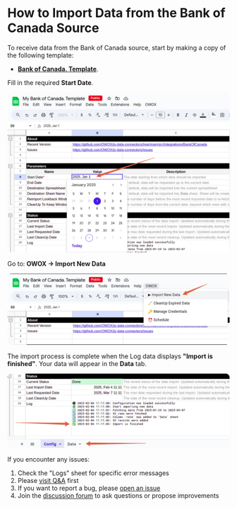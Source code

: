 # How to Import Data from the Bank of Canada Source

To receive data from the Bank of Canada source, start by making a copy of the following template:

- [**Bank of Canada. Template**](https://docs.google.com/spreadsheets/d/1yHHAUhH9OeFoIULGDmWUSAkfVmjb8eY4XeHzbYvu14s/copy).

Fill in the required **Start Date**.  

![Bank of Canada Start Date](res/bank_date.png)

Go to: **OWOX → Import New Data**

![Bank of Canada Import](res/bank_import.png)

The import process is complete when the Log data displays **"Import is finished"**. Your data will appear in the **Data** tab.

![Bank of Canada Finished](res/bank_finished.png)

If you encounter any issues:

1. Check the "Logs" sheet for specific error messages
2. Please [visit Q&A](https://github.com/OWOX/owox-data-marts/discussions/categories/q-a) first
3. If you want to report a bug, please [open an issue](https://github.com/OWOX/owox-data-marts/issues)
4. Join the [discussion forum](https://github.com/OWOX/owox-data-marts/discussions) to ask questions or propose improvements
